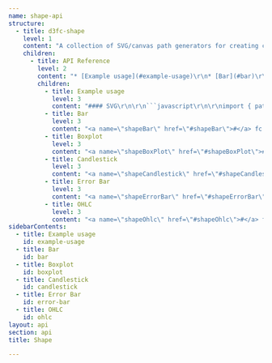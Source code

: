 ```yaml
---
name: shape-api
structure:
  - title: d3fc-shape
    level: 1
    content: "A collection of SVG/canvas path generators for creating chart series\r\n\r\n"
    children:
      - title: API Reference
        level: 2
        content: "* [Example usage](#example-usage)\r\n* [Bar](#bar)\r\n* [Boxplot](#boxplot)\r\n* [Candlestick](#candlestick)\r\n* [Error Bar](#error-bar)\r\n* [OHLC](#ohlc)\r\n\r\nAll of the exported functions have the same signature, `(context) => generator`. The context supplied must be an implementation of the subset of Context2D methods as implemented by [d3-path](https://github.com/d3/d3-path) (or indeed a Context2D!).\r\n\r\nYou can then configure the `generator` by invoking the relevant methods (e.g. `generator.x(/* ... */)`) as described below. Once suitably configured invoke the generator function itself with the required data (e.g. `generator([/* ... */])`).\r\n\r\n"
        children:
          - title: Example usage
            level: 3
            content: "#### SVG\r\n\r\n```javascript\r\n\r\nimport { path } from 'd3-path';\r\nimport { shapeCandlestick } from 'd3fc-shape';\r\n\r\nconst ctx = path();\r\n\r\nconst candlestick = shapeCandlestick()\r\n  .x((d, i) => i)\r\n  .open((d) => d.open)\r\n  .high((d) => d.high)\r\n  .low((d) => d.low)\r\n  .close((d) => d.close);\r\n\r\nd3.select('path')\r\n  .datum([\r\n    { open: 4, high: 5, low: 3, close: 3 }\r\n  ])\r\n  .attr('d', candlestick);\r\n\r\n```\r\n\r\n#### Canvas\r\n\r\n```javascript\r\n\r\nimport { shapeCandlestick } from 'd3fc-shape';\r\n\r\nconst ctx = document.querySelector('canvas').getContext('2d');\r\n\r\nconst candlestick = shapeCandlestick()\r\n  .context(ctx)\r\n  .x((d, i) => i)\r\n  .open((d) => d.open)\r\n  .high((d) => d.high)\r\n  .low((d) => d.low)\r\n  .close((d) => d.close);\r\n\r\ncandlestick([\r\n  { open: 4, high: 5, low: 3, close: 3 }\r\n]);\r\n\r\nctx.stroke();\r\n\r\n```\r\n\r"
          - title: Bar
            level: 3
            content: "<a name=\"shapeBar\" href=\"#shapeBar\">#</a> fc.**shapeBar**(*context*)\r\n\r\n<a name=\"shapeBar_x\" href=\"#shapeBar_x\">#</a> *shapeBar*.**x**(*accessorFunc*)  \r\n<a name=\"shapeBar_y\" href=\"#shapeBar_y\">#</a> *shapeBar*.**y**(*accessorFunc*)  \r\n<a name=\"shapeBar_width\" href=\"#shapeBar_width\">#</a> *shapeBar*.**width**(*accessorFunc*)  \r\n<a name=\"shapeBar_height\" href=\"#shapeBar_height\">#</a> *shapeBar*.**height**(*accessorFunc*)  \r\n\r\nThe attribute accessor methods available to set the way the bar chart accesses the data.\r\nThe `accessorFunc(datum, index)` function is called on each item of the data, and returns\r\nthe relevant value for the relevant attribute for that item.\r\n\r\n<a name=\"shapeBar_horizontalAlign\" href=\"#shapeBar_horizontalAlign\">#</a> *shapeBar*.**horizontalAlign**(*alignment*)  \r\n\r\n`alignment` is one of: `left`, `right` or `center` (default)\r\n\r\n<a name=\"shapeBar_verticalAlign\" href=\"#shapeBar_verticalAlign\">#</a> *shapeBar*.**verticalAlign**(*alignment*)  \r\n\r\n`alignment` is one of: `bottom`, `top` or `center` (default)\r\n\r"
          - title: Boxplot
            level: 3
            content: "<a name=\"shapeBoxPlot\" href=\"#shapeBoxPlot\">#</a> fc.**shapeBoxPlot**(*context*)\r\n\r\n<a name=\"shapeBoxPlot_value\" href=\"#shapeBoxPlot_value\">#</a> *shapeBoxPlot*.**value**(*accessorFunc*)  \r\n<a name=\"shapeBoxPlot_median\" href=\"#shapeBoxPlot_median\">#</a> *shapeBoxPlot*.**median**(*accessorFunc*)  \r\n<a name=\"shapeBoxPlot_upperQuartile\" href=\"#shapeBoxPlot_upperQuartile\">#</a> *shapeBoxPlot*.**upperQuartile**(*accessorFunc*)  \r\n<a name=\"shapeBoxPlot_lowerQuartile\" href=\"#shapeBoxPlot_lowerQuartile\">#</a> *shapeBoxPlot*.**lowerQuartile**(*accessorFunc*)  \r\n<a name=\"shapeBoxPlot_high\" href=\"#shapeBoxPlot_high\">#</a> *shapeBoxPlot*.**high**(*accessorFunc*)  \r\n<a name=\"shapeBoxPlot_low\" href=\"#shapeBoxPlot_low\">#</a> *shapeBoxPlot*.**low**(*accessorFunc*)  \r\n<a name=\"shapeBoxPlot_width\" href=\"#shapeBoxPlot_width\">#</a> *shapeBoxPlot*.**width**(*accessorFunc*)  \r\n\r\nThe attribute accessor methods available to set the way the bar chart accesses the data.\r\nThe `accessorFunc(datum, index)` function is called on each item of the data, and returns\r\nthe relevant value for the relevant attribute for that item.\r\n\r\n<a name=\"shapeBoxPlot_cap\" href=\"#shapeBoxPlot_cap\">#</a> *shapeBoxPlot*.**cap**(*accessorFunc*)  \r\n\r\nThe `accessorFunc(item, index)` function is called on each item of the data, and returns\r\nthe **proprtion** of the box width that the caps width should be.\r\n\r\n<a name=\"shapeBoxPlot_orient\" href=\"#shapeBoxPlot_orient\">#</a> *shapeBoxPlot*.**orient**(*orientation*)  \r\n\r\nOrientation of the chart. Either `horizontal` (default) or `vertical`\r\n\r"
          - title: Candlestick
            level: 3
            content: "<a name=\"shapeCandlestick\" href=\"#shapeCandlestick\">#</a> fc.**shapeCandlestick**(*context*)\r\n\r\n<a name=\"shapeCandlestick_x\" href=\"#shapeCandlestick_x\">#</a> *shapeCandlestick*.**x**(*accessorFunc*)  \r\n<a name=\"shapeCandlestick_open\" href=\"#shapeCandlestick_open\">#</a> *shapeCandlestick*.**open**(*accessorFunc*)  \r\n<a name=\"shapeCandlestick_high\" href=\"#shapeCandlestick_high\">#</a> *shapeCandlestick*.**high**(*accessorFunc*)  \r\n<a name=\"shapeCandlestick_low\" href=\"#shapeCandlestick_low\">#</a> *shapeCandlestick*.**low**(*accessorFunc*)  \r\n<a name=\"shapeCandlestick_close\" href=\"#shapeCandlestick_close\">#</a> *shapeCandlestick*.**close**(*accessorFunc*)  \r\n<a name=\"shapeCandlestick_width\" href=\"#shapeCandlestick_width\">#</a> *shapeCandlestick*.**width**(*accessorFunc*)  \r\n\r\nThe attribute accessor methods available to set the way the bar chart accesses the data.\r\nThe `accessorFunc(datum, index)` function is called on each item of the data, and returns\r\nthe relevant value for the relevant attribute for that item.\r\n\r"
          - title: Error Bar
            level: 3
            content: "<a name=\"shapeErrorBar\" href=\"#shapeErrorBar\">#</a> fc.**shapeErrorBar**(*context*)\r\n\r\n<a name=\"shapeErrorBar_value\" href=\"#shapeErrorBar_value\">#</a> *shapeErrorBar*.**value**(*accessorFunc*)  \r\n<a name=\"shapeErrorBar_high\" href=\"#shapeErrorBar_high\">#</a> *shapeErrorBar*.**high**(*accessorFunc*)  \r\n<a name=\"shapeErrorBar_low\" href=\"#shapeErrorBar_low\">#</a> *shapeErrorBar*.**low**(*accessorFunc*)  \r\n<a name=\"shapeErrorBar_width\" href=\"#shapeErrorBar_width\">#</a> *shapeErrorBar*.**width**(*accessorFunc*)  \r\n\r\nThe attribute accessor methods available to set the way the bar chart accesses the data.\r\nThe `accessorFunc(datum, index)` function is called on each item of the data, and returns\r\nthe relevant value for the relevant attribute for that item.\r\n\r\n<a name=\"shapeErrorBar_orient\" href=\"#shapeErrorBar_orient\">#</a> *shapeErrorBar*.**orient**(*orientation*)  \r\n\r\nOrientation of the chart. Either `horizontal` (default) or `vertical`\r\n\r"
          - title: OHLC
            level: 3
            content: "<a name=\"shapeOhlc\" href=\"#shapeOhlc\">#</a> fc.**shapeOhlc**(*context*)\r\n\r\n<a name=\"shapeOhlc_x\" href=\"#shapeOhlc_x\">#</a> *shapeOhlc*.**x**(*accessorFunc*)  \r\n<a name=\"shapeOhlc_open\" href=\"#shapeOhlc_open\">#</a> *shapeOhlc*.**open**(*accessorFunc*)  \r\n<a name=\"shapeOhlc_high\" href=\"#shapeOhlc_high\">#</a> *shapeOhlc*.**high**(*accessorFunc*)  \r\n<a name=\"shapeOhlc_low\" href=\"#shapeOhlc_low\">#</a> *shapeOhlc*.**low**(*accessorFunc*)  \r\n<a name=\"shapeOhlc_close\" href=\"#shapeOhlc_close\">#</a> *shapeOhlc*.**close**(*accessorFunc*)  \r\n<a name=\"shapeOhlc_width\" href=\"#shapeOhlc_width\">#</a> *shapeOhlc*.**width**(*accessorFunc*)  \r\n\r\nThe attribute accessor methods available to set the way the bar chart accesses the data.\r\nThe `accessorFunc(datum, index)` function is called on each item of the data, and returns\r\nthe relevant value for the relevant attribute for that item.\r\n\r\n<a name=\"shapeOhlc_orient\" href=\"#shapeOhlc_orient\">#</a> *shapeOhlc*.**orient**(*orientation*)  \r\n\r\nOrientation of the chart. Either `horizontal` (default) or `vertical`\r\n"
sidebarContents:
  - title: Example usage
    id: example-usage
  - title: Bar
    id: bar
  - title: Boxplot
    id: boxplot
  - title: Candlestick
    id: candlestick
  - title: Error Bar
    id: error-bar
  - title: OHLC
    id: ohlc
layout: api
section: api
title: Shape

---
```

